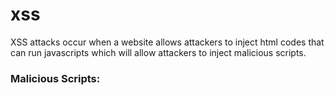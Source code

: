 # xss

XSS attacks occur when a website allows attackers to inject html codes that can run javascripts which will allow attackers to inject malicious scripts.



### Malicious Scripts:




